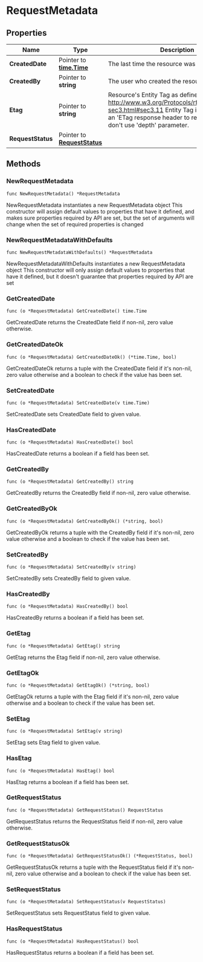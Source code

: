 # RequestMetadata

## Properties

|Name | Type | Description | Notes|
|------------ | ------------- | ------------- | -------------|
|**CreatedDate** | Pointer to [**time.Time**](time.Time.md) | The last time the resource was created. | [optional] [readonly] |
|**CreatedBy** | Pointer to **string** | The user who created the resource. | [optional] [readonly] |
|**Etag** | Pointer to **string** | Resource&#39;s Entity Tag as defined in http://www.w3.org/Protocols/rfc2616/rfc2616-sec3.html#sec3.11  Entity Tag is also added as an &#39;ETag response header to requests which don&#39;t use &#39;depth&#39; parameter.  | [optional] [readonly] |
|**RequestStatus** | Pointer to [**RequestStatus**](RequestStatus.md) |  | [optional] |

## Methods

### NewRequestMetadata

`func NewRequestMetadata() *RequestMetadata`

NewRequestMetadata instantiates a new RequestMetadata object
This constructor will assign default values to properties that have it defined,
and makes sure properties required by API are set, but the set of arguments
will change when the set of required properties is changed

### NewRequestMetadataWithDefaults

`func NewRequestMetadataWithDefaults() *RequestMetadata`

NewRequestMetadataWithDefaults instantiates a new RequestMetadata object
This constructor will only assign default values to properties that have it defined,
but it doesn't guarantee that properties required by API are set

### GetCreatedDate

`func (o *RequestMetadata) GetCreatedDate() time.Time`

GetCreatedDate returns the CreatedDate field if non-nil, zero value otherwise.

### GetCreatedDateOk

`func (o *RequestMetadata) GetCreatedDateOk() (*time.Time, bool)`

GetCreatedDateOk returns a tuple with the CreatedDate field if it's non-nil, zero value otherwise
and a boolean to check if the value has been set.

### SetCreatedDate

`func (o *RequestMetadata) SetCreatedDate(v time.Time)`

SetCreatedDate sets CreatedDate field to given value.

### HasCreatedDate

`func (o *RequestMetadata) HasCreatedDate() bool`

HasCreatedDate returns a boolean if a field has been set.

### GetCreatedBy

`func (o *RequestMetadata) GetCreatedBy() string`

GetCreatedBy returns the CreatedBy field if non-nil, zero value otherwise.

### GetCreatedByOk

`func (o *RequestMetadata) GetCreatedByOk() (*string, bool)`

GetCreatedByOk returns a tuple with the CreatedBy field if it's non-nil, zero value otherwise
and a boolean to check if the value has been set.

### SetCreatedBy

`func (o *RequestMetadata) SetCreatedBy(v string)`

SetCreatedBy sets CreatedBy field to given value.

### HasCreatedBy

`func (o *RequestMetadata) HasCreatedBy() bool`

HasCreatedBy returns a boolean if a field has been set.

### GetEtag

`func (o *RequestMetadata) GetEtag() string`

GetEtag returns the Etag field if non-nil, zero value otherwise.

### GetEtagOk

`func (o *RequestMetadata) GetEtagOk() (*string, bool)`

GetEtagOk returns a tuple with the Etag field if it's non-nil, zero value otherwise
and a boolean to check if the value has been set.

### SetEtag

`func (o *RequestMetadata) SetEtag(v string)`

SetEtag sets Etag field to given value.

### HasEtag

`func (o *RequestMetadata) HasEtag() bool`

HasEtag returns a boolean if a field has been set.

### GetRequestStatus

`func (o *RequestMetadata) GetRequestStatus() RequestStatus`

GetRequestStatus returns the RequestStatus field if non-nil, zero value otherwise.

### GetRequestStatusOk

`func (o *RequestMetadata) GetRequestStatusOk() (*RequestStatus, bool)`

GetRequestStatusOk returns a tuple with the RequestStatus field if it's non-nil, zero value otherwise
and a boolean to check if the value has been set.

### SetRequestStatus

`func (o *RequestMetadata) SetRequestStatus(v RequestStatus)`

SetRequestStatus sets RequestStatus field to given value.

### HasRequestStatus

`func (o *RequestMetadata) HasRequestStatus() bool`

HasRequestStatus returns a boolean if a field has been set.



